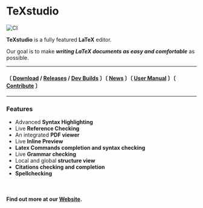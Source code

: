 
[CI]: https://github.com/texstudio-org/texstudio/workflows/CI/badge.svg

[Website]: https://www.texstudio.org

[Download]: https://www.texstudio.org/#download
[Releases]: https://github.com/texstudio-org/texstudio/releases/
[News]: https://www.texstudio.org/#news
[Contribute]: https://github.com/texstudio-org/texstudio/wiki/Contribute
[User Manual]: https://texstudio-org.github.io/getting_started.html
[Dev Builds]: https://github.com/texstudio-org/texstudio/actions/workflows/cd.yml


# TeXstudio
![CI]

**TeXstudio** is a fully featured **LaTeX** editor.

Our goal is to make ***writing LaTeX documents as easy and comfortable*** as possible.

---
#### 〔 [Download] / [Releases] / [Dev Builds] 〕〔 [News] 〕〔 [User Manual] 〕〔 [Contribute] 〕
---


### Features
- Advanced **Syntax Highlighting**
- Live **Reference Checking**
- An integrated **PDF viewer**
- Live **Inline Preview**
- **Latex Commands completion and syntax checking**
- Live **Grammar checking**
- Local and global **structure view**
- **Citations checking and completion**
- **Spellchecking**

<br>

#### Find out more at our [Website].
